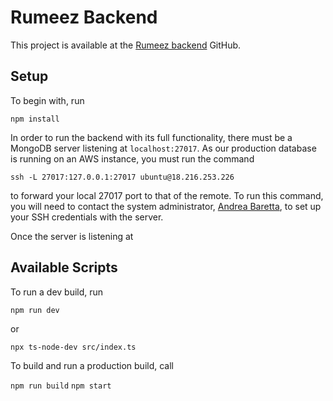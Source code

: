# Rumeez Backend

This project is available at the [Rumeez backend](https://github.com/Rumeez/Rumeez_backend) GitHub.

## Setup

To begin with, run

`npm install`

In order to run the backend with its full functionality, there must be a MongoDB server listening at `localhost:27017`. As our production database is running on an AWS instance, you must run the command

`ssh -L 27017:127.0.0.1:27017 ubuntu@18.216.253.226`

to forward your local 27017 port to that of the remote. To run this command, you will need to contact the system administrator, [Andrea Baretta](andrea.m.baretta@gmail.com), to set up your SSH credentials with the server.

Once the server is listening at 

## Available Scripts

To run a dev build, run

`npm run dev`

or

`npx ts-node-dev src/index.ts`

To build and run a production build, call

`npm run build`
`npm start`